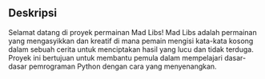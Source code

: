 ## Deskripsi
Selamat datang di proyek permainan Mad Libs! Mad Libs adalah permainan yang mengasyikkan dan kreatif di mana pemain mengisi kata-kata kosong dalam sebuah cerita untuk menciptakan hasil yang lucu dan tidak terduga. Proyek ini bertujuan untuk membantu pemula dalam mempelajari dasar-dasar pemrograman Python dengan cara yang menyenangkan.